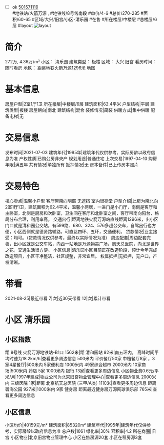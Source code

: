- [ ] ok [501571119](https://bj.5i5j.com/ershoufang/501571119.html)  
 #地铁站/火箭万源 ,  #地铁线/8号线南段
#单价/4-6 #总价/270-285 #面积/60-65   #区域/大兴/旧宫/小区-清乐园 #在售 #所在楼层/中楼层 #总楼层/6层 #layout 
![layout](http://image2a.5i5j.com/bdir/layout/97306e718aeb41e7a324099402ea6560.jpg_P5.jpg) 
# 简介 
 272万,  4.36万/m² 
小区： 清乐园
建筑类型： 板楼
区域： 大兴 旧宫
看房时间： 随时看房
地铁： 距离地铁火箭万源1296米 地图
# 基本信息 
 房屋户型|2室1厅1卫
所在楼层|中楼层/6层
建筑面积|62.4平米
户型结构|平层
建筑类型|板楼
房屋朝向|南北
建筑结构|混合
装修情况|简装
供暖方式|集中供暖
配备电梯|无
# 交易信息 
 发布时间|2021-07-03
建筑年代|1995年|建筑年代仅供参考，实际房龄以政府信息为准
产权性质|已购公房非央产
规划用途|普通住宅
上次交易|1997-04-10
购房年限|满五年
共有情况|单独所有
抵押情况|无
房本备件|已上传房本照片
# 交易特色 
 核心卖点|温馨小户型 客厅带南向明窗 无遮挡 室内很亮堂
户型介绍|此房为南北向2室1厅1卫，建筑面积为62.4平米，温馨小两居，一进门是小门厅，南侧是客厅和主卧室，北侧是厨房和次卧室，卫生间在客厅和北卧室之间，客厅带南向阳台，格局分布合理，利用率高。
交通出行|距离地铁火箭万源站直线距离1296米，出小区门口就是清和园公交站，有599路、680、324、576多趟公交车，自驾出行也方便，小区西侧就是德贤路辅路，可直达四环、五环，交通便利。
贷款情况|业主接受：均可。（贷款情况仅供参考，最终以实际情况为准）
周边配套|周边配套完善，出小区就是公交车站，向西一站地是万源物美广场，航天总医院，向北是世界之花，交通生活很方便。
小区信息|清乐园小区目前正在改造阶段，预计今年完成改造项目，小区干净整洁，社区规整，非常宜居。
权属抵押|无抵押，无户口，产权清晰。
# 带看 
 2021-08-25|最近带看	 7|次|近30天带看	 12|次|累计带看
# 小区 清乐园
## 小区指数 
 距 8号线 火箭万源地铁站-B1口 1562米|距 清和园站 82米|南五环内， 高峰时间平均时速为18.2km/h|查看更多周边信息
500米内 平价餐厅50家
中档餐厅8家 ，3家4星餐厅|500米内 5家便利店
1000米内 49家综合超市
2000米内 10家商场|500米内 药店 5家
1000米内 银行 13家|查看更多周边信息
小区物业费0.6元/平米/月|1997年建成|物业公司为北京旧宫物业管理中心|查看更多周边信息
2000米内 三级医院 1家|距离 北京航天总医院 (三甲/A类) 1110米|查看更多周边信息
距离 碧海公园 927米|1000米内 9家 健身房
距离最近健身房万源网球俱乐部 765米|查看更多周边信息
## 小区信息 
 小区均价|40159元/m²
建筑面积|85320m²
建筑年代|1995年|建筑年代仅供参考，实际房龄以政府信息为准
总户数|1061
绿化率|30%
容积率|4.2
所在商圈|旧宫
小区物业|北京旧宫物业管理中心
小区在售房源20套
小区在租房源3套
